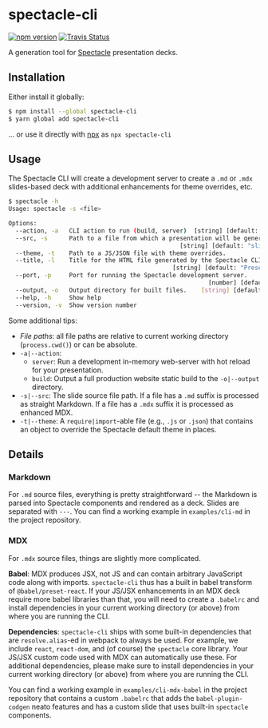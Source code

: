 spectacle-cli
=============

[![npm version][npm_img]][npm_site]
[![Travis Status][trav_img]][trav_site]

A generation tool for [Spectacle][] presentation decks.

## Installation

Either install it globally:

```sh
$ npm install --global spectacle-cli
$ yarn global add spectacle-cli
```

... or use it directly with [npx][] as `npx spectacle-cli`

## Usage

The Spectacle CLI will create a development server to create a `.md` or `.mdx` slides-based deck with additional enhancements for theme overrides, etc.

```sh
$ spectacle -h
Usage: spectacle -s <file>

Options:
  --action, -a   CLI action to run (build, server)  [string] [default: "server"]
  --src, -s      Path to a file from which a presentation will be generated.
                                                [string] [default: "slides.mdx"]
  --theme, -t    Path to a JS/JSON file with theme overrides.           [string]
  --title, -l    Title for the HTML file generated by the Spectacle CLI.
                                              [string] [default: "Presentation"]
  --port, -p     Port for running the Spectacle development server.
                                                        [number] [default: 3000]
  --output, -o   Output directory for built files.    [string] [default: "dist"]
  --help, -h     Show help                                             [boolean]
  --version, -v  Show version number                                   [boolean]
```

Some additional tips:

* _File paths_: all file paths are relative to current working directory (`process.cwd()`) or can be absolute.
* `-a|--action`:
    * `server`: Run a development in-memory web-server with hot reload for your presentation.
    * `build`: Output a full production website static build to the `-o|--output` directory.
* `-s|--src`: The slide source file path. If a file has a `.md` suffix is processed as straight Markdown. If a file has a `.mdx` suffix it is processed as enhanced MDX.
* `-t|--theme`: A `require|import`-able file (e.g., `.js` or `.json`) that contains an object to override the Spectacle default theme in places.

## Details

### Markdown

For `.md` source files, everything is pretty straightforward -- the Markdown is parsed into Spectacle components and rendered as a deck. Slides are separated with `---`. You can find a working example in `examples/cli-md` in the project repository.

### MDX

For `.mdx` source files, things are slightly more complicated.

**Babel**: MDX produces JSX, not JS and can contain arbitrary JavaScript code along with imports. `spectacle-cli` thus has a built in babel transform of `@babel/preset-react`. If your JS/JSX enhancements in an MDX deck require more babel libraries than that, you will need to create a `.babelrc` and install dependencies in your current working directory (or above) from where you are running the CLI.

**Dependencies**: `spectacle-cli` ships with some built-in dependencies that are `resolve.alias`-ed in webpack to always be used. For example, we include `react`, `react-dom`, and (of course) the `spectacle` core library. Your JS/JSX custom code used with MDX can automatically use these. For additional dependencies, please make sure to install dependencies in your current working directory (or above) from where you are running the CLI.

You can find a working example in `examples/cli-mdx-babel` in the project repository that contains a custom `.babelrc` that adds the `babel-plugin-codgen` neato features and has a custom slide that uses built-in `spectacle` components.

[npm_img]: https://badge.fury.io/js/spectacle-cli.svg
[npm_site]: http://badge.fury.io/js/spectacle-cli
[trav_img]: https://api.travis-ci.com/FormidableLabs/spectacle-cli.svg
[trav_site]: https://travis-ci.com/FormidableLabs/spectacle-cli

[Spectacle]: https://formidable.com/open-source/spectacle/
[npx]: https://www.npmjs.com/package/npx
